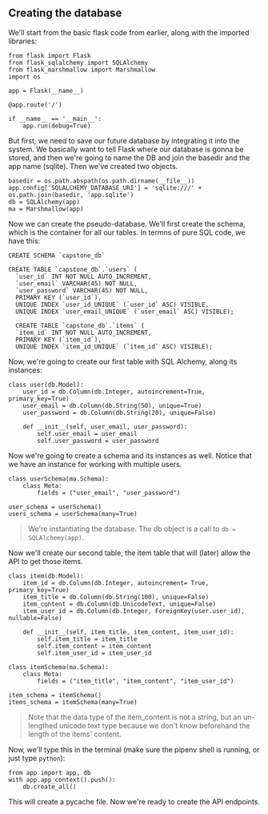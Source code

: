 ## Creating the database

We'll start from the basic flask code from earlier, along with the imported libraries:

```
from flask import Flask
from flask_sqlalchemy import SQLAlchemy
from flask_marshmallow import Marshmallow
import os

app = Flask(__name__)

@app.route('/')

if __name__ == '__main__':
    app.run(debug=True)
```

But first, we need to save our future database by integrating it into the system. We basically want to tell Flask where our database is gonna be stored, and then we're going to name the DB and join the basedir and the app name (sqlite). Then we've created two objects.

```
basedir = os.path.abspath(os.path.dirname(__file__))
app.config['SQLALCHEMY_DATABASE_URI'] = 'sqlite:///' + os.path.join(basedir, 'app.sqlite')
db = SQLAlchemy(app)
ma = Marshmallow(app)
```

Now we can create the pseudo-database. We'll first create the schema, which is the container for all our tables. In termns of pure SQL code, we have this:

```
CREATE SCHEMA `capstone_db`

CREATE TABLE `capstone_db`.`users` (
  `user_id` INT NOT NULL AUTO_INCREMENT,
  `user_email` VARCHAR(45) NOT NULL,
  `user_password` VARCHAR(45) NOT NULL,
  PRIMARY KEY (`user_id`),
  UNIQUE INDEX `user_id_UNIQUE` (`user_id` ASC) VISIBLE,
  UNIQUE INDEX `user_email_UNIQUE` (`user_email` ASC) VISIBLE);

  CREATE TABLE `capstone_db`.`items` (
  `item_id` INT NOT NULL AUTO_INCREMENT,
  PRIMARY KEY (`item_id`),
  UNIQUE INDEX `item_id_UNIQUE` (`item_id` ASC) VISIBLE);
```

Now, we're going to create our first table with SQL Alchemy, along its instances:

```
class user(db.Model):
    user_id = db.Column(db.Integer, autoincrement=True, primary_key=True)
    user_email = db.Column(db.String(50), unique=True)
    user_password = db.Column(db.String(20), unique=False)

    def __init__(self, user_email, user_password):
        self.user_email = user_email
        self.user_password = user_password
```

Now we're going to create a schema and its instances as well. Notice that we have an instance for working with multiple users.

```
class userSchema(ma.Schema):
    class Meta:
        fields = ("user_email", "user_password")

user_schema = userSchema()
users_schema = userSchema(many=True)
```

> We're instantiating the database. The db object is a call to ``db = SQLAlchemy(app)``.

Now we'll create our second table, the item table that will (later) allow the API to get those items.

```
class item(db.Model):
    item_id = db.Column(db.Integer, autoincrement= True, primary_key=True)
    item_title = db.Column(db.String(100), unique=False)
    item_content = db.Column(db.UnicodeText, unique=False)
    item_user_id = db.Column(db.Integer, ForeignKey(user.user_id), nullable=False)

    def __init__(self, item_title, item_content, item_user_id):
        self.item_title = item_title
        self.item_content = item_content
        self.item_user_id = item_user_id

class itemSchema(ma.Schema):
    class Meta:
        fields = ("item_title", "item_content", "item_user_id")

item_schema = itemSchema()
items_schema = itemSchema(many=True)
```

> Note that the data type of the item_content is not a string, but an un-lengthed unicode text type because we don't know beforehand the length of the items' content.


Now, we'll type this in the terminal (make sure the pipenv shell is running, or just type ``python``):

```
from app import app, db
with app.app_context().push():
    db.create_all()
```

This will create a pycache file. Now we're ready to create the API endpoints.